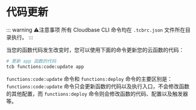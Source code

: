 # 代码更新

::: warning ⚠️注意事项
所有 Cloudbase CLI 命令均在 `.tcbrc.json` 文件所在目录执行。
:::

当您的函数代码发生改变时，您可以使用下面的命令更新您的云函数的代码：

```sh
# 更新 app 函数的代码
tcb functions:code:update app
```

`functions:code:update` 命令和 `functions:deploy` 命令的主要区别是：`functions:code:update` 命令只会更新函数的代码以及执行入口，不会修改函数的其他配置，而 `functions:deploy` 命令则会修改函数的代码、配置以及触发器等。
